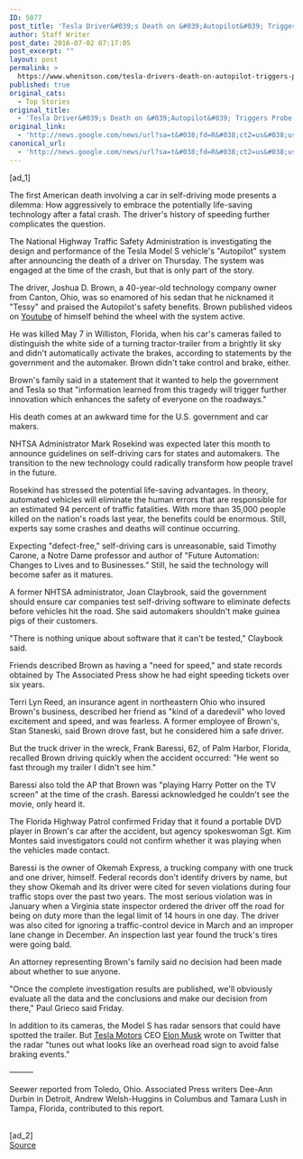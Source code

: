 ```yaml
---
ID: 5077
post_title: 'Tesla Driver&#039;s Death on &#039;Autopilot&#039; Triggers Probe, Dilemma &#8211; ABC News'
author: Staff Writer
post_date: 2016-07-02 07:17:05
post_excerpt: ""
layout: post
permalink: >
  https://www.whenitson.com/tesla-drivers-death-on-autopilot-triggers-probe-dilemma-abc-news/
published: true
original_cats:
  - Top Stories
original_title:
  - 'Tesla Driver&#039;s Death on &#039;Autopilot&#039; Triggers Probe, Dilemma - ABC News'
original_link:
  - 'http://news.google.com/news/url?sa=t&#038;fd=R&#038;ct2=us&#038;usg=AFQjCNGo2Df5T_zeGbNRca0T4MVcXiiWlQ&#038;clid=c3a7d30bb8a4878e06b80cf16b898331&#038;cid=52779144762609&#038;ei=cGp3V4iFNZPAhAGOoYmwDQ&#038;url=http://abcnews.go.com/Technology/wireStory/tesla-drivers-death-autopilot-triggers-probe-dilemma-40297427'
canonical_url:
  - 'http://news.google.com/news/url?sa=t&#038;fd=R&#038;ct2=us&#038;usg=AFQjCNGo2Df5T_zeGbNRca0T4MVcXiiWlQ&#038;clid=c3a7d30bb8a4878e06b80cf16b898331&#038;cid=52779144762609&#038;ei=cGp3V4iFNZPAhAGOoYmwDQ&#038;url=http://abcnews.go.com/Technology/wireStory/tesla-drivers-death-autopilot-triggers-probe-dilemma-40297427'
---
```

 [ad_1]
<br><div readability="149.14686166971">
<p itemprop="articleBody">
The first American death involving a car in self-driving mode presents a dilemma: How aggressively to embrace the potentially life-saving technology after a fatal crash. The driver's history of speeding further complicates the question.</p>
<p itemprop="articleBody">
The National Highway Traffic Safety Administration is investigating the design and performance of the Tesla Model S vehicle's "Autopilot" system after announcing the death of a driver on Thursday. The system was engaged at the time of the crash, but that is only part of the story.</p>
<p itemprop="articleBody">
The driver, Joshua D. Brown, a 40-year-old technology company owner from Canton, Ohio, was so enamored of his sedan that he nicknamed it "Tessy" and praised the Autopilot's safety benefits. Brown published videos on <a href="http://abcnews.go.com/topics/business/companies/youtube.htm" class="r_lapi">Youtube</a> of himself behind the wheel with the system active.</p>
<p itemprop="articleBody">
He was killed May 7 in Williston, Florida, when his car's cameras failed to distinguish the white side of a turning tractor-trailer from a brightly lit sky and didn't automatically activate the brakes, according to statements by the government and the automaker. Brown didn't take control and brake, either.</p>
<p itemprop="articleBody">
Brown's family said in a statement that it wanted to help the government and Tesla so that "information learned from this tragedy will trigger further innovation which enhances the safety of everyone on the roadways."</p>
<p itemprop="articleBody">
His death comes at an awkward time for the U.S. government and car makers.</p>
<p itemprop="articleBody">
NHTSA Administrator Mark Rosekind was expected later this month to announce guidelines on self-driving cars for states and automakers. The transition to the new technology could radically transform how people travel in the future.</p>
<p itemprop="articleBody">
Rosekind has stressed the potential life-saving advantages. In theory, automated vehicles will eliminate the human errors that are responsible for an estimated 94 percent of traffic fatalities. With more than 35,000 people killed on the nation's roads last year, the benefits could be enormous. Still, experts say some crashes and deaths will continue occurring.</p>
<p itemprop="articleBody">
Expecting "defect-free," self-driving cars is unreasonable, said Timothy Carone, a Notre Dame professor and author of "Future Automation: Changes to Lives and to Businesses." Still, he said the technology will become safer as it matures.</p>
<p itemprop="articleBody">
A former NHTSA administrator, Joan Claybrook, said the government should ensure car companies test self-driving software to eliminate defects before vehicles hit the road. She said automakers shouldn't make guinea pigs of their customers.</p>
<p itemprop="articleBody">
"There is nothing unique about software that it can't be tested," Claybook said.</p>
<p itemprop="articleBody">
Friends described Brown as having a "need for speed," and state records obtained by The Associated Press show he had eight speeding tickets over six years.</p>
<p itemprop="articleBody">
Terri Lyn Reed, an insurance agent in northeastern Ohio who insured Brown's business, described her friend as "kind of a daredevil" who loved excitement and speed, and was fearless. A former employee of Brown's, Stan Staneski, said Brown drove fast, but he considered him a safe driver.</p>
<p itemprop="articleBody">
But the truck driver in the wreck, Frank Baressi, 62, of Palm Harbor, Florida, recalled Brown driving quickly when the accident occurred: "He went so fast through my trailer I didn't see him."</p>
<p itemprop="articleBody">
Baressi also told the AP that Brown was "playing Harry Potter on the TV screen" at the time of the crash. Baressi acknowledged he couldn't see the movie, only heard it.</p>
<p itemprop="articleBody">
The Florida Highway Patrol confirmed Friday that it found a portable DVD player in Brown's car after the accident, but agency spokeswoman Sgt. Kim Montes said investigators could not confirm whether it was playing when the vehicles made contact.</p>
<p itemprop="articleBody">
Baressi is the owner of Okemah Express, a trucking company with one truck and one driver, himself. Federal records don't identify drivers by name, but they show Okemah and its driver were cited for seven violations during four traffic stops over the past two years. The most serious violation was in January when a Virginia state inspector ordered the driver off the road for being on duty more than the legal limit of 14 hours in one day. The driver was also cited for ignoring a traffic-control device in March and an improper lane change in December. An inspection last year found the truck's tires were going bald.</p>
<p itemprop="articleBody">
An attorney representing Brown's family said no decision had been made about whether to sue anyone.</p>
<p itemprop="articleBody">
"Once the complete investigation results are published, we'll obviously evaluate all the data and the conclusions and make our decision from there," Paul Grieco said Friday.</p>
<p itemprop="articleBody">
In addition to its cameras, the Model S has radar sensors that could have spotted the trailer. But <a href="http://abcnews.go.com/topics/business/automotive/tesla-motors.htm" class="r_lapi">Tesla Motors</a> CEO <a href="http://abcnews.go.com/topics/business/CEOs/elon-musk.htm" class="r_lapi">Elon Musk</a> wrote on Twitter that the radar "tunes out what looks like an overhead road sign to avoid false braking events."</p>
<p itemprop="articleBody">
———</p>
<p itemprop="articleBody">
Seewer reported from Toledo, Ohio. Associated Press writers Dee-Ann Durbin in Detroit, Andrew Welsh-Huggins in Columbus and Tamara Lush in Tampa, Florida, contributed to this report.</p>
</div>
<br>[ad_2]
<br><a href="http://news.google.com/news/url?sa=t&#038;fd=R&#038;ct2=us&#038;usg=AFQjCNGo2Df5T_zeGbNRca0T4MVcXiiWlQ&#038;clid=c3a7d30bb8a4878e06b80cf16b898331&#038;cid=52779144762609&#038;ei=cGp3V4iFNZPAhAGOoYmwDQ&#038;url=http://abcnews.go.com/Technology/wireStory/tesla-drivers-death-autopilot-triggers-probe-dilemma-40297427">Source </a>